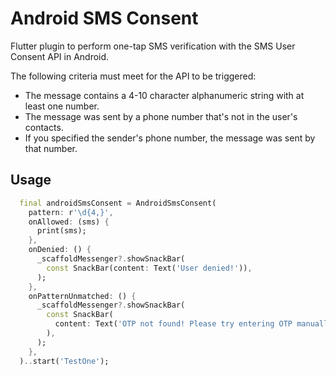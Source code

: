# Android SMS Consent

Flutter plugin to perform one-tap SMS verification with the SMS User Consent API in Android.

The following criteria must meet for the API to be triggered:
- The message contains a 4-10 character alphanumeric string with at least one number.
- The message was sent by a phone number that's not in the user's contacts.
- If you specified the sender's phone number, the message was sent by that number.

## Usage

```dart
  final androidSmsConsent = AndroidSmsConsent(
    pattern: r'\d{4,}',
    onAllowed: (sms) {
      print(sms);
    },
    onDenied: () {
      _scaffoldMessenger?.showSnackBar(
        const SnackBar(content: Text('User denied!')),
      );
    },
    onPatternUnmatched: () {
      _scaffoldMessenger?.showSnackBar(
        const SnackBar(
          content: Text('OTP not found! Please try entering OTP manually.'),
        ),
      );
    },
  )..start('TestOne');
```